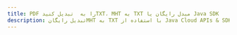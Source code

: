 ---title: PDF را به  تبدیل کنیدTXT، MHT به TXT مبدل رایگان یا Java SDKdescription: تبدیل رایگانMHT به TXT با استفاده از Java Cloud APIs & SDK همچنین اسناد PDF را در Cloud ایجاد، ویرایش و رندر کنید.---